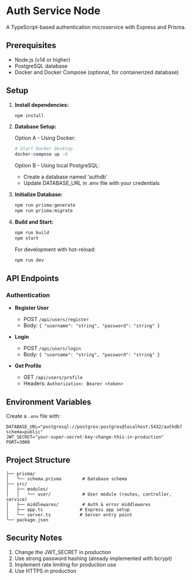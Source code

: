 # Auth Service Node

A TypeScript-based authentication microservice with Express and Prisma.

## Prerequisites

- Node.js (v14 or higher)
- PostgreSQL database
- Docker and Docker Compose (optional, for containerized database)

## Setup

1. **Install dependencies:**
   ```bash
   npm install
   ```

2. **Database Setup:**
   
   Option A - Using Docker:
   ```bash
   # Start Docker Desktop
   docker-compose up -d
   ```

   Option B - Using local PostgreSQL:
   - Create a database named 'authdb'
   - Update DATABASE_URL in .env file with your credentials

3. **Initialize Database:**
   ```bash
   npm run prisma:generate
   npm run prisma:migrate
   ```

4. **Build and Start:**
   ```bash
   npm run build
   npm start
   ```

   For development with hot-reload:
   ```bash
   npm run dev
   ```

## API Endpoints

### Authentication

- **Register User**
  - POST `/api/users/register`
  - Body: `{ "username": "string", "password": "string" }`

- **Login**
  - POST `/api/users/login`
  - Body: `{ "username": "string", "password": "string" }`

- **Get Profile**
  - GET `/api/users/profile`
  - Headers: `Authorization: Bearer <token>`

## Environment Variables

Create a `.env` file with:
```env
DATABASE_URL="postgresql://postgres:postgres@localhost:5432/authdb?schema=public"
JWT_SECRET="your-super-secret-key-change-this-in-production"
PORT=3000
```

## Project Structure

```
├── prisma/
│   └── schema.prisma        # Database schema
├── src/
│   ├── modules/
│   │   └── user/            # User module (routes, controller, service)
│   ├── middlewares/         # Auth & error middlewares
│   ├── app.ts              # Express app setup
│   └── server.ts           # Server entry point
└── package.json
```

## Security Notes

1. Change the JWT_SECRET in production
2. Use strong password hashing (already implemented with bcrypt)
3. Implement rate limiting for production use
4. Use HTTPS in production